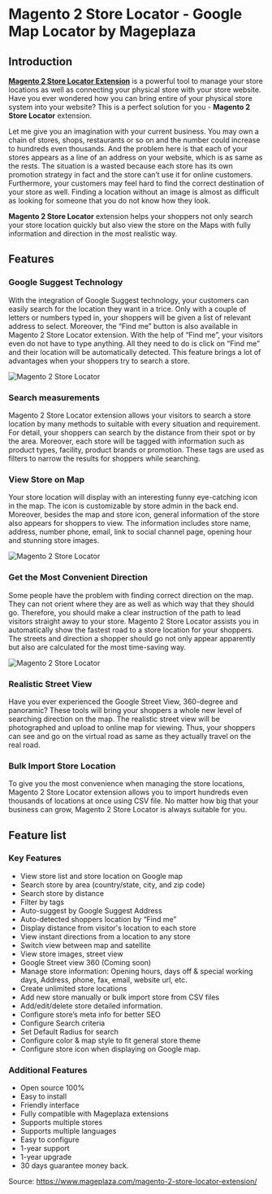 # Magento 2 Store Locator - Google Map Locator by Mageplaza

## Introduction

<strong><a href="https://www.mageplaza.com/magento-2-store-locator-extension/" class="no-text-color">Magento 2 Store Locator Extension</a></strong> is a powerful tool to manage your store locations as well as connecting your physical store with your store website. Have you ever wondered how you can bring entire of your physical store system into your website? This is a perfect solution for you - <strong>Magento 2 Store Locator</a></strong> extension.

Let me give you an imagination with your current business. You may own a chain of stores, shops, restaurants or so on and the number could increase to hundreds even thousands. And the problem here is that each of your stores appears as a line of an address on your website, which is as same as the rests. The situation is a wasted because each store has its own promotion strategy in fact and the store can’t use it for online customers. Furthermore, your customers may feel hard to find the correct destination of your store as well. Finding a location without an image is almost as difficult as looking for someone that you do not know how they look.

<b>Magento 2 Store Locator</b> extension helps your shoppers not only search your store location quickly but also view the store on the Maps with fully information and direction in the most realistic way.

## Features

### Google Suggest Technology

With the integration of Google Suggest technology, your customers can easily search for the location they want in a trice. Only with a couple of letters or numbers typed in, your shoppers will be given a list of relevant address to select.
Moreover, the “Find me” button is also available in Magento 2 Store Locator extension. With the help of “Find me”, your visitors even do not have to type anything. All they need to do is click on “Find me” and their location will be automatically detected. This feature brings a lot of advantages when your shoppers try to search a store.
 
![Magento 2 Store Locator](http://i.imgur.com/WjSpOH1.png)

### Search measurements

Magento 2 Store Locator extension allows your visitors to search a store location by many methods to suitable with every situation and requirement. For detail, your shoppers can search by the distance from their spot or by the area.
Moreover, each store will be tagged with information such as product types, facility, product brands or promotion. These tags are used as filters to narrow the results for shoppers while searching.

### View Store on Map

Your store location will display with an interesting funny eye-catching icon in the map. The icon is customizable by store admin in the back end. Moreover, besides the map and store icon, general information of the store also appears for shoppers to view. The information includes store name, address, number phone, email, link to social channel page, opening hour and stunning store images.
 
![Magento 2 Store Locator](http://i.imgur.com/2iCjFb9.png)

### Get the Most Convenient Direction

Some people have the problem with finding correct direction on the map. They can not orient where they are as well as which way that they should go. Therefore, you should make a clear instruction of the path to lead visitors straight away to your store. 
Magento 2 Store Locator assists you in automatically show the fastest road to a store location for your shoppers. The streets and direction a shopper should go not only appear apparently but also are calculated for the most time-saving way.
 
![Magento 2 Store Locator](http://i.imgur.com/Q4AU38X.png)

### Realistic Street View

Have you ever experienced the Google Street View, 360-degree and panoramic? These tools will bring your shoppers a whole new level of searching direction on the map. The realistic street view will be photographed and upload to online map for viewing. Thus, your shoppers can see and go on the virtual road as same as they actually travel on the real road.

### Bulk Import Store Location

To give you the most convenience when managing the store locations, Magento 2 Store Locator extension allows you to import hundreds even thousands of locations at once using CSV file. No matter how big that your business can grow, Magento 2 Store Locator is always suitable for you.

## Feature list

### Key Features

-	View store list and store location on Google map
-	Search store by area (country/state, city, and zip code)
-	Search store by distance
-	Filter by tags
-	Auto-suggest by Google Suggest Address
-	Auto-detected shoppers location by “Find me”
-	Display distance from visitor's location to each store
-	View instant directions from a location to any store
-	Switch view between map and satellite
-	View store images, street view
-	Google Street view 360 (Coming soon)
-	Manage store information: Opening hours, days off & special working days, Address, phone, fax, email, website url, etc.
-	Create unlimited store locations
-	Add new store manually or bulk import store from CSV files
-	Add/edit/delete store detailed information.
-	Configure store’s meta info for better SEO
-	Configure Search criteria
-	Set Default Radius for search
-	Configure color & map style to fit general store theme
-	Configure store icon when displaying on Google map.

### Additional Features

-	Open source 100%
-	Easy to install
-	Friendly interface
-	Fully compatible with Mageplaza extensions
-	Supports multiple stores
-	Supports multiple languages
-	Easy to configure
-	1-year support
-	1-year upgrade
-	30 days guarantee money back.

Source: https://www.mageplaza.com/magento-2-store-locator-extension/
